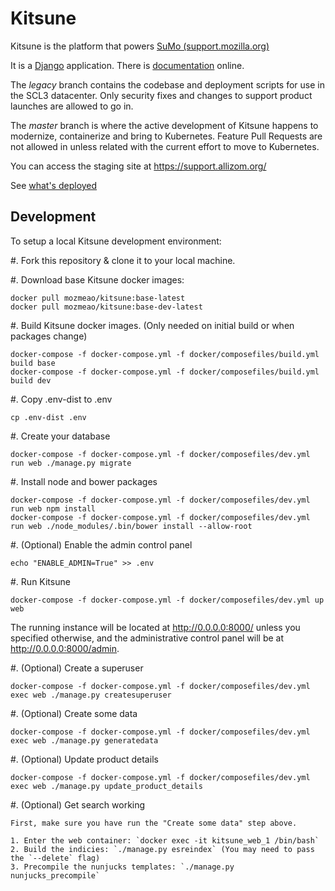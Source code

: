 # Kitsune


Kitsune is the platform that powers [SuMo
(support.mozilla.org)](https://support.mozilla.org)

It is a [Django](http://www.djangoproject.com/) application. There is
[documentation](https://kitsune.readthedocs.io/) online.

The *legacy* branch contains the codebase and deployment scripts for use
in the SCL3 datacenter. Only security fixes and changes to support
product launches are allowed to go in.

The *master* branch is where the active development of Kitsune happens
to modernize, containerize and bring to Kubernetes. Feature Pull
Requests are not allowed in unless related with the current effort to
move to Kubernetes.

You can access the staging site at <https://support.allizom.org/>

See [what's deployed](https://whatsdeployed.io/s-J18)


## Development

To setup a local Kitsune development environment:

 #. Fork this repository & clone it to your local machine.

 #. Download base Kitsune docker images:

    docker pull mozmeao/kitsune:base-latest
    docker pull mozmeao/kitsune:base-dev-latest

 #. Build Kitsune docker images. (Only needed on initial build or when packages change)

    docker-compose -f docker-compose.yml -f docker/composefiles/build.yml build base
    docker-compose -f docker-compose.yml -f docker/composefiles/build.yml build dev

 #. Copy .env-dist to .env

    cp .env-dist .env

 #. Create your database

    docker-compose -f docker-compose.yml -f docker/composefiles/dev.yml run web ./manage.py migrate

 #. Install node and bower packages

    docker-compose -f docker-compose.yml -f docker/composefiles/dev.yml run web npm install
    docker-compose -f docker-compose.yml -f docker/composefiles/dev.yml run web ./node_modules/.bin/bower install --allow-root

#. (Optional) Enable the admin control panel

    echo "ENABLE_ADMIN=True" >> .env

#. Run Kitsune

    docker-compose -f docker-compose.yml -f docker/composefiles/dev.yml up web

The running instance will be located at http://0.0.0.0:8000/ unless you specified otherwise, and the administrative control panel will be at http://0.0.0.0:8000/admin.

#. (Optional) Create a superuser

    docker-compose -f docker-compose.yml -f docker/composefiles/dev.yml exec web ./manage.py createsuperuser

#. (Optional) Create some data

    docker-compose -f docker-compose.yml -f docker/composefiles/dev.yml exec web ./manage.py generatedata

#. (Optional) Update product details

    docker-compose -f docker-compose.yml -f docker/composefiles/dev.yml exec web ./manage.py update_product_details

#. (Optional) Get search working

    First, make sure you have run the "Create some data" step above.

    1. Enter the web container: `docker exec -it kitsune_web_1 /bin/bash`
    2. Build the indicies: `./manage.py esreindex` (You may need to pass the `--delete` flag)
    3. Precompile the nunjucks templates: `./manage.py nunjucks_precompile`
